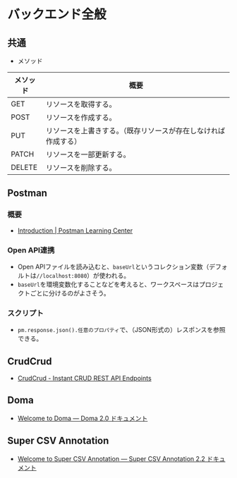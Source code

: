 # バックエンド全般

## 共通

- メソッド

| メソッド | 概要                                                         |
| -------- | ------------------------------------------------------------ |
| GET      | リソースを取得する。                                         |
| POST     | リソースを作成する。                                         |
| PUT      | リソースを上書きする。（既存リソースが存在しなければ作成する） |
| PATCH    | リソースを一部更新する。                                     |
| DELETE   | リソースを削除する。                                         |

## Postman

### 概要

- [Introduction | Postman Learning Center](https://learning.postman.com/docs/getting-started/introduction/)

### Open API連携

- Open APIファイルを読み込むと、`baseUrl`というコレクション変数（デフォルトは`//localhost:8080`）が使われる。
- `baseUrl`を環境変数化することなどを考えると、ワークスペースはプロジェクトごとに分けるのがよさそう。

### スクリプト

- `pm.response.json().任意のプロパティ`で、（JSON形式の）レスポンスを参照できる。

## CrudCrud

- [CrudCrud - Instant CRUD REST API Endpoints](https://crudcrud.com/)

## Doma

- [Welcome to Doma — Doma 2.0 ドキュメント](https://doma.readthedocs.io/en/2.19.2/)

## Super CSV Annotation

- [Welcome to Super CSV Annotation — Super CSV Annotation 2.2 ドキュメント](https://mygreen.github.io/super-csv-annotation/sphinx/index.html)
